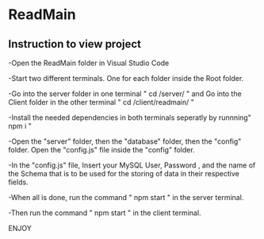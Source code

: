 # ReadMain

## Instruction to view project

-Open the ReadMain folder in Visual Studio Code

-Start two different terminals. One for each folder inside the Root folder. 

-Go into the server folder in one terminal " cd /server/ " and Go into the Client folder in the other terminal " cd /client/readmain/ "

-Install the needed dependencies in both terminals seperatly by runnning" npm i "

-Open the "server" folder, then the "database" folder, then the "config" folder. Open the "config.js" file inside the "config" folder.

-In the "config.js" file, Insert your MySQL User, Password , and the name of the Schema that is to be used for the storing of data in their respective fields.

-When all is done, run the command " npm start " in the server terminal.

-Then run the command " npm start " in the client terminal.

ENJOY
